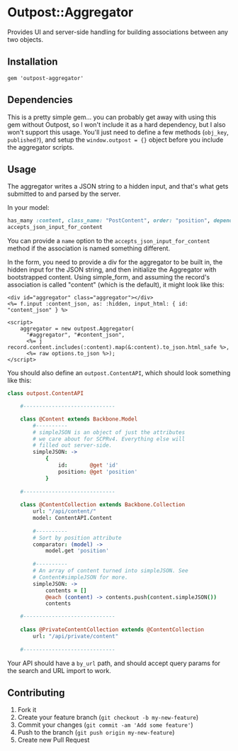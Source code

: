 # Outpost::Aggregator

Provides UI and server-side handling for building associations between
any two objects.

## Installation

    gem 'outpost-aggregator'


## Dependencies

This is a pretty simple gem... you can probably get away with using this gem without Outpost, so I won't include it as a hard dependency, but I also won't support this usage. You'll just need to define a few methods (`obj_key`, `published?`), and setup the `window.outpost = {}` object before you include the aggregator scripts.


## Usage

The aggregator writes a JSON string to a hidden input, and that's
what gets submitted to and parsed by the server.

In your model:

```ruby
has_many :content, class_name: "PostContent", order: "position", dependent: :destroy
accepts_json_input_for_content
```

You can provide a `name` option to the `accepts_json_input_for_content` method if the association is named something different.

In the form, you need to provide a div for the aggregator to be built in,
the hidden input for the JSON string, and then initialize the Aggregator with
bootstrapped content. Using simple_form, and assuming the record's association
is called "content" (which is the default), it might look like this:

```erb
<div id="aggregator" class="aggregator"></div>
<%= f.input :content_json, as: :hidden, input_html: { id: "content_json" } %>

<script>
    aggregator = new outpost.Aggregator(
      "#aggregator", "#content_json",
      <%= j record.content.includes(:content).map(&:content).to_json.html_safe %>, 
      <%= raw options.to_json %>);
</script>
```

You should also define an `outpost.ContentAPI`, which should look something like this:

```coffee
class outpost.ContentAPI

    #-----------------------------

    class @Content extends Backbone.Model
        #----------
        # simpleJSON is an object of just the attributes
        # we care about for SCPRv4. Everything else will
        # filled out server-side.
        simpleJSON: ->
            {
                id:       @get 'id'
                position: @get 'position'
            }
    
    #-----------------------------
    
    class @ContentCollection extends Backbone.Collection
        url: "/api/content/"
        model: ContentAPI.Content
            
        #----------
        # Sort by position attribute
        comparator: (model) ->
            model.get 'position'
        
        #----------
        # An array of content turned into simpleJSON. See
        # Content#simpleJSON for more.
        simpleJSON: ->
            contents = []
            @each (content) -> contents.push(content.simpleJSON())
            contents

    #-----------------------------
    
    class @PrivateContentCollection extends @ContentCollection
        url: "/api/private/content"
        
    #-----------------------------
```

Your API should have a `by_url` path, and should accept query params for 
the search and URL import to work.

## Contributing

1. Fork it
2. Create your feature branch (`git checkout -b my-new-feature`)
3. Commit your changes (`git commit -am 'Add some feature'`)
4. Push to the branch (`git push origin my-new-feature`)
5. Create new Pull Request
